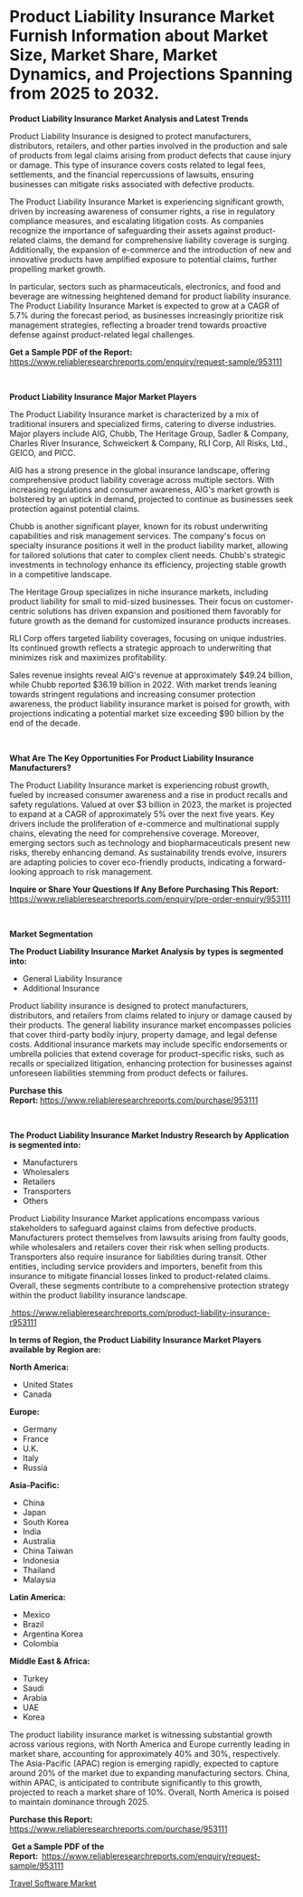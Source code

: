 <p><h1>Product Liability Insurance Market Furnish Information about Market Size, Market Share, Market Dynamics, and Projections Spanning from 2025 to 2032.</h1></p><p><strong>Product Liability Insurance Market Analysis and Latest Trends</strong></p>
<p><p>Product Liability Insurance is designed to protect manufacturers, distributors, retailers, and other parties involved in the production and sale of products from legal claims arising from product defects that cause injury or damage. This type of insurance covers costs related to legal fees, settlements, and the financial repercussions of lawsuits, ensuring businesses can mitigate risks associated with defective products.</p><p>The Product Liability Insurance Market is experiencing significant growth, driven by increasing awareness of consumer rights, a rise in regulatory compliance measures, and escalating litigation costs. As companies recognize the importance of safeguarding their assets against product-related claims, the demand for comprehensive liability coverage is surging. Additionally, the expansion of e-commerce and the introduction of new and innovative products have amplified exposure to potential claims, further propelling market growth.</p><p>In particular, sectors such as pharmaceuticals, electronics, and food and beverage are witnessing heightened demand for product liability insurance. The Product Liability Insurance Market is expected to grow at a CAGR of 5.7% during the forecast period, as businesses increasingly prioritize risk management strategies, reflecting a broader trend towards proactive defense against product-related legal challenges.</p></p>
<p><strong>Get a Sample PDF of the Report:&nbsp;</strong> <a href="https://www.reliableresearchreports.com/enquiry/request-sample/953111?utm_campaign=2200&utm_medium=2&utm_source=Github&utm_content=ia&utm_term=06032025&utm_id=product-liability-insurance">https://www.reliableresearchreports.com/enquiry/request-sample/953111</a></p>
<p>&nbsp;</p>
<p><strong>Product Liability Insurance Major Market Players</strong></p>
<p><p>The Product Liability Insurance market is characterized by a mix of traditional insurers and specialized firms, catering to diverse industries. Major players include AIG, Chubb, The Heritage Group, Sadler & Company, Charles River Insurance, Schweickert & Company, RLI Corp, All Risks, Ltd., GEICO, and PICC. </p><p>AIG has a strong presence in the global insurance landscape, offering comprehensive product liability coverage across multiple sectors. With increasing regulations and consumer awareness, AIG's market growth is bolstered by an uptick in demand, projected to continue as businesses seek protection against potential claims.</p><p>Chubb is another significant player, known for its robust underwriting capabilities and risk management services. The company's focus on specialty insurance positions it well in the product liability market, allowing for tailored solutions that cater to complex client needs. Chubb's strategic investments in technology enhance its efficiency, projecting stable growth in a competitive landscape.</p><p>The Heritage Group specializes in niche insurance markets, including product liability for small to mid-sized businesses. Their focus on customer-centric solutions has driven expansion and positioned them favorably for future growth as the demand for customized insurance products increases.</p><p>RLI Corp offers targeted liability coverages, focusing on unique industries. Its continued growth reflects a strategic approach to underwriting that minimizes risk and maximizes profitability.</p><p>Sales revenue insights reveal AIG's revenue at approximately $49.24 billion, while Chubb reported $36.19 billion in 2022. With market trends leaning towards stringent regulations and increasing consumer protection awareness, the product liability insurance market is poised for growth, with projections indicating a potential market size exceeding $90 billion by the end of the decade.</p></p>
<p>&nbsp;</p>
<p><strong>What Are The Key Opportunities For Product Liability Insurance Manufacturers?</strong></p>
<p><p>The Product Liability Insurance market is experiencing robust growth, fueled by increased consumer awareness and a rise in product recalls and safety regulations. Valued at over $3 billion in 2023, the market is projected to expand at a CAGR of approximately 5% over the next five years. Key drivers include the proliferation of e-commerce and multinational supply chains, elevating the need for comprehensive coverage. Moreover, emerging sectors such as technology and biopharmaceuticals present new risks, thereby enhancing demand. As sustainability trends evolve, insurers are adapting policies to cover eco-friendly products, indicating a forward-looking approach to risk management.</p></p>
<p><strong>Inquire or Share Your Questions If Any Before Purchasing This Report:</strong> <a href="https://www.reliableresearchreports.com/enquiry/pre-order-enquiry/953111?utm_campaign=2200&utm_medium=2&utm_source=Github&utm_content=ia&utm_term=06032025&utm_id=product-liability-insurance">https://www.reliableresearchreports.com/enquiry/pre-order-enquiry/953111</a></p>
<p>&nbsp;</p>
<p><strong>Market Segmentation</strong></p>
<p><strong>The Product Liability Insurance Market Analysis by types is segmented into:</strong></p>
<p><ul><li>General Liability Insurance</li><li>Additional Insurance</li></ul></p>
<p><p>Product liability insurance is designed to protect manufacturers, distributors, and retailers from claims related to injury or damage caused by their products. The general liability insurance market encompasses policies that cover third-party bodily injury, property damage, and legal defense costs. Additional insurance markets may include specific endorsements or umbrella policies that extend coverage for product-specific risks, such as recalls or specialized litigation, enhancing protection for businesses against unforeseen liabilities stemming from product defects or failures.</p></p>
<p><strong>Purchase this Report:&nbsp;</strong><a href="https://www.reliableresearchreports.com/purchase/953111?utm_campaign=2200&utm_medium=2&utm_source=Github&utm_content=ia&utm_term=06032025&utm_id=product-liability-insurance">https://www.reliableresearchreports.com/purchase/953111</a></p>
<p>&nbsp;</p>
<p><strong>The Product Liability Insurance Market Industry Research by Application is segmented into:</strong></p>
<p><ul><li>Manufacturers</li><li>Wholesalers</li><li>Retailers</li><li>Transporters</li><li>Others</li></ul></p>
<p><p>Product Liability Insurance Market applications encompass various stakeholders to safeguard against claims from defective products. Manufacturers protect themselves from lawsuits arising from faulty goods, while wholesalers and retailers cover their risk when selling products. Transporters also require insurance for liabilities during transit. Other entities, including service providers and importers, benefit from this insurance to mitigate financial losses linked to product-related claims. Overall, these segments contribute to a comprehensive protection strategy within the product liability insurance landscape.</p></p>
<p><a href="https://www.reliableresearchreports.com/product-liability-insurance-r953111?utm_campaign=2200&utm_medium=2&utm_source=Github&utm_content=ia&utm_term=06032025&utm_id=product-liability-insurance">&nbsp;https://www.reliableresearchreports.com/product-liability-insurance-r953111</a></p>
<p><strong>In terms of Region, the Product Liability Insurance Market Players available by Region are:</strong></p>
<p>
    <p> <strong> North America: </strong>
        <ul>
            <li>United States</li>
            <li>Canada</li>
        </ul>
        </p> 
    <p> <strong> Europe: </strong>
        <ul>
            <li>Germany</li>
            <li>France</li>
            <li>U.K.</li>
            <li>Italy</li>
            <li>Russia</li>
        </ul>
        </p> 
    <p> <strong> Asia-Pacific: </strong>
        <ul>
            <li>China</li>
            <li>Japan</li>
            <li>South Korea</li>
            <li>India</li>
            <li>Australia</li>
            <li>China Taiwan</li>
            <li>Indonesia</li>
            <li>Thailand</li>
            <li>Malaysia</li>
        </ul>
        </p> 
    <p> <strong> Latin America: </strong>
        <ul>
            <li>Mexico</li>
            <li>Brazil</li>
            <li>Argentina Korea</li>
            <li>Colombia</li>
        </ul>
        </p> 
    <p> <strong> Middle East & Africa: </strong>
        <ul>
            <li>Turkey</li>
            <li>Saudi</li>
            <li>Arabia</li>
            <li>UAE</li>
            <li>Korea</li>
        </ul>
    </p>
    </p>
<p><p>The product liability insurance market is witnessing substantial growth across various regions, with North America and Europe currently leading in market share, accounting for approximately 40% and 30%, respectively. The Asia-Pacific (APAC) region is emerging rapidly, expected to capture around 20% of the market due to expanding manufacturing sectors. China, within APAC, is anticipated to contribute significantly to this growth, projected to reach a market share of 10%. Overall, North America is poised to maintain dominance through 2025.</p></p>
<p><strong>Purchase this Report: </strong><a href="https://www.reliableresearchreports.com/purchase/953111?utm_campaign=2200&utm_medium=2&utm_source=Github&utm_content=ia&utm_term=06032025&utm_id=product-liability-insurance">https://www.reliableresearchreports.com/purchase/953111</a></p>
<p>&nbsp;<strong>Get a Sample PDF of the Report:&nbsp;&nbsp;</strong><a href="https://www.reliableresearchreports.com/enquiry/request-sample/953111?utm_campaign=2200&utm_medium=2&utm_source=Github&utm_content=ia&utm_term=06032025&utm_id=product-liability-insurance">https://www.reliableresearchreports.com/enquiry/request-sample/953111</a></p>
<p><strong></strong></p>
<p><p><a href="https://github.com/MonroeBullock54/Market-Research-Report-List-1/blob/main/travel-software-market.md?utm_campaign=2200&utm_medium=2&utm_source=Github&utm_content=ia&utm_term=06032025&utm_id=product-liability-insurance">Travel Software Market</a></p></p>